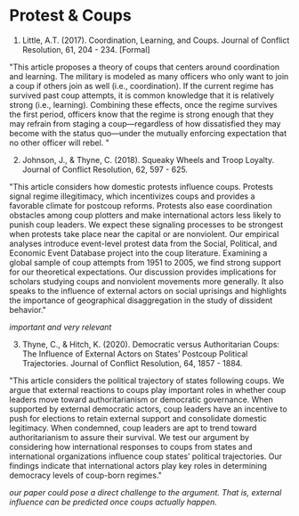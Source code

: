 # Protest & Coups

01. Little, A.T. (2017). Coordination, Learning, and Coups. Journal of Conflict Resolution, 61, 204 - 234. [Formal]

"This article proposes a theory of coups that centers around coordination and learning. The military is modeled as many officers who only want to join a coup if others join as well (i.e., coordination). If the current regime has survived past coup attempts, it is common knowledge that it is relatively strong (i.e., learning). Combining these effects, once the regime survives the first period, officers know that the regime is strong enough that they may refrain from staging a coup—regardless of how dissatisfied they may become with the status quo—under the mutually enforcing expectation that no other officer will rebel. "


02. Johnson, J., & Thyne, C. (2018). Squeaky Wheels and Troop Loyalty. Journal of Conflict Resolution, 62, 597 - 625.

"This article considers how domestic protests influence coups. Protests signal regime illegitimacy, which incentivizes coups and provides a favorable climate for postcoup reforms. Protests also ease coordination obstacles among coup plotters and make international actors less likely to punish coup leaders. We expect these signaling processes to be strongest when protests take place near the capital or are nonviolent. Our empirical analyses introduce event-level protest data from the Social, Political, and Economic Event Database project into the coup literature. Examining a global sample of coup attempts from 1951 to 2005, we find strong support for our theoretical expectations. Our discussion provides implications for scholars studying coups and nonviolent movements more generally. It also speaks to the influence of external actors on social uprisings and highlights the importance of geographical disaggregation in the study of dissident behavior."

*important and very relevant*

03. Thyne, C., & Hitch, K. (2020). Democratic versus Authoritarian Coups: The Influence of External Actors on States’ Postcoup Political Trajectories. Journal of Conflict Resolution, 64, 1857 - 1884.

"This article considers the political trajectory of states following coups. We argue that external reactions to coups play important roles in whether coup leaders move toward authoritarianism or democratic governance. When supported by external democratic actors, coup leaders have an incentive to push for elections to retain external support and consolidate domestic legitimacy. When condemned, coup leaders are apt to trend toward authoritarianism to assure their survival. We test our argument by considering how international responses to coups from states and international organizations influence coup states’ political trajectories. Our findings indicate that international actors play key roles in determining democracy levels of coup-born regimes."


*our paper could pose a direct challenge to the argument. That is, external influence can be predicted once coups actually happen.*

